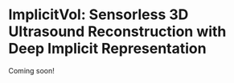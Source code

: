 # ImplicitVol: Sensorless 3D Ultrasound Reconstruction with Deep Implicit Representation
Coming soon!

